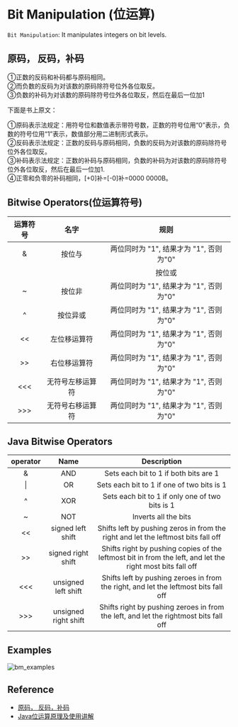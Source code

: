 # Bit Manipulation (位运算)

`Bit Manipulation`: It manipulates integers on bit levels.

## 原码， 反码，补码
①正数的反码和补码都与原码相同。 <br>
②而负数的反码为对该数的原码除符号位外各位取反。 <br>
③负数的补码为对该数的原码除符号位外各位取反，然后在最后一位加1

下面是书上原文：

①原码表示法规定：用符号位和数值表示带符号数，正数的符号位用“0”表示，负数的符号位用“1”表示，数值部分用二进制形式表示。 <br>
②反码表示法规定：正数的反码与原码相同，负数的反码为对该数的原码除符号位外各位取反。 <br>
③补码表示法规定：正数的补码与原码相同，负数的补码为对该数的原码除符号位外各位取反，然后在最后一位加1. <br> 
④正零和负零的补码相同，[+0]补=[-0]补=0000 0000B。


## Bitwise Operators(位运算符号)
| 运算符号 | 名字 | 规则 |
| :---: | :---: | :---: |
| & | 按位与 | 两位同时为 "1", 结果才为 "1", 否则为"0" |
| | | 按位或 | 两位同时为 "1", 结果才为 "1", 否则为"0" |
| ~ | 按位非 | 两位同时为 "1", 结果才为 "1", 否则为"0" |
| ^ | 按位异或 | 两位同时为 "1", 结果才为 "1", 否则为"0" |
| << | 左位移运算符| 两位同时为 "1", 结果才为 "1", 否则为"0" |
| >> | 右位移运算符| 两位同时为 "1", 结果才为 "1", 否则为"0" |
| <<< | 无符号左移运算符| 两位同时为 "1", 结果才为 "1", 否则为"0" |
| >>> | 无符号右移运算符| 两位同时为 "1", 结果才为 "1", 否则为"0" |

## Java Bitwise Operators

| operator | Name | Description|
| :---: | :---: | :---: |
| & | AND | Sets each bit to 1 if both bits are 1 |
| \| | OR | Sets each bit to 1 if one of two bits is 1 |
| ^ | XOR | Sets each bit to 1 if only one of two bits is 1 |
| ~ | NOT | Inverts all the bits |
| << | signed left shift | Shifts left by pushing zeros in from the right and let the leftmost bits fall off |
| >> | signed right shift | Shifts right by pushing copies of the leftmost bit in from the left, and let the right most bits fall off |
| <<< | unsigned left shift | Shifts left by pushing zeroes in from the right, and let the leftmost bits fall off |
| >>> | unsigned right shift | Shifts right by pushing zeroes in from the left, and let the rightmost bits fall off |

## Examples
![bm_examples](https://user-images.githubusercontent.com/38870192/39669857-fbd78eca-50c5-11e8-84f8-9859f482f958.PNG)

## Reference
- [原码， 反码，补码](https://blog.csdn.net/shenhaiwen/article/details/79001039)
- [Java位运算原理及使用讲解](https://blog.csdn.net/goskalrie/article/details/52796360)
